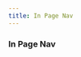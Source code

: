 ```yaml
---
title: In Page Nav
---
```


<h3 id="group-in-page-nav" class="sub-group-title" data-anchor="in-page-nav">In Page Nav</h3>
